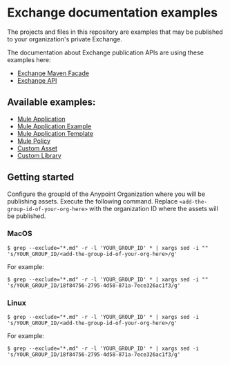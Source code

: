 # Exchange documentation examples

The projects and files in this repository are examples that may be published to your organization's private Exchange.

The documentation about Exchange publication APIs are using these examples here:
* [Exchange Maven Facade](https://anypoint.mulesoft.com/exchange/portals/anypoint-platform/f1e97bc6-315a-4490-82a7-23abe036327a.anypoint-platform/exchange-maven-facade-api-http/)
* [Exchange API](https://anypoint.mulesoft.com/exchange/portals/anypoint-platform/f1e97bc6-315a-4490-82a7-23abe036327a.anypoint-platform/exchange-experience-api/)

## Available examples:

* [Mule Application](mule-app/README.md)
* [Mule Application Example](example/README.md)
* [Mule Application Template](template/README.md)
* [Mule Policy](policy/README.md)
* [Custom Asset](custom-asset/README.md)
* [Custom Library](custom-lib/README.md)

## Getting started

Configure the groupId of the Anypoint Organization where you will be publishing assets. Execute the following command. Replace `<add-the-group-id-of-your-org-here>` with the organization ID where the assets will be published.

### MacOS
```shell
$ grep --exclude="*.md" -r -l 'YOUR_GROUP_ID' * | xargs sed -i "" 's/YOUR_GROUP_ID/<add-the-group-id-of-your-org-here>/g'
```

For example:
```shell
$ grep --exclude="*.md" -r -l 'YOUR_GROUP_ID' * | xargs sed -i "" 's/YOUR_GROUP_ID/18f84756-2795-4d58-871a-7ece326ac1f3/g'
```

### Linux
```shell
$ grep --exclude="*.md" -r -l 'YOUR_GROUP_ID' * | xargs sed -i 's/YOUR_GROUP_ID/<add-the-group-id-of-your-org-here>/g'
``` 

For example:
```shell
$ grep --exclude="*.md" -r -l 'YOUR_GROUP_ID' * | xargs sed -i 's/YOUR_GROUP_ID/18f84756-2795-4d58-871a-7ece326ac1f3/g'
``` 
